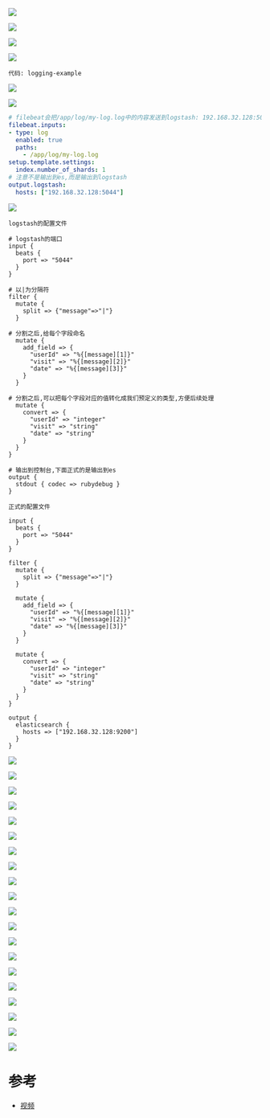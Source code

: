 ![](pics/ELK综合练习01.png)

![](pics/ELK综合练习02.png)

![](pics/ELK综合练习03.png)

![](pics/ELK综合练习04.png)

    代码: logging-example

![](pics/ELK综合练习05.png)

![](pics/ELK综合练习06.png)

```yaml
# filebeat会把/app/log/my-log.log中的内容发送到logstash: 192.168.32.128:5044
filebeat.inputs:
- type: log
  enabled: true
  paths:
    - /app/log/my-log.log
setup.template.settings:
  index.number_of_shards: 1
# 注意不是输出到es,而是输出到logstash
output.logstash:
  hosts: ["192.168.32.128:5044"]
```

![](pics/ELK综合练习07.png)

    logstash的配置文件

```shell script
# logstash的端口
input {
  beats {
    port => "5044"
  }
}

# 以|为分隔符
filter {
  mutate {
    split => {"message"=>"|"}
  }

# 分割之后,给每个字段命名
  mutate {
    add_field => {
      "userId" => "%{[message][1]}"
      "visit" => "%{[message][2]}"
      "date" => "%{[message][3]}"
    }
  }

# 分割之后,可以把每个字段对应的值转化成我们预定义的类型,方便后续处理
  mutate {
    convert => {
      "userId" => "integer"
      "visit" => "string"
      "date" => "string"
    }
  }
}

# 输出到控制台,下面正式的是输出到es
output {
  stdout { codec => rubydebug }
}
```

    正式的配置文件

```shell script
input {
  beats {
    port => "5044"
  }
}

filter {
  mutate {
    split => {"message"=>"|"}
  }

  mutate {
    add_field => {
      "userId" => "%{[message][1]}"
      "visit" => "%{[message][2]}"
      "date" => "%{[message][3]}"
    }
  }

  mutate {
    convert => {
      "userId" => "integer"
      "visit" => "string"
      "date" => "string"
    }
  }
}

output {
  elasticsearch {
    hosts => ["192.168.32.128:9200"]
  }
}
```

![](pics/ELK综合练习08.png)

![](pics/ELK综合练习09.png)

![](pics/ELK综合练习10.png)

![](pics/ELK综合练习11.png)

![](pics/ELK综合练习12.png)

![](pics/ELK综合练习13.png)

![](pics/ELK综合练习14.png)

![](pics/ELK综合练习15.png)

![](pics/ELK综合练习16.png)

![](pics/ELK综合练习17.png)

![](pics/ELK综合练习18.png)

![](pics/ELK综合练习19.png)

![](pics/ELK综合练习20.png)

![](pics/ELK综合练习21.png)

![](pics/ELK综合练习22.png)

![](pics/ELK综合练习23.png)

![](pics/ELK综合练习24.png)

![](pics/ELK综合练习25.png)

![](pics/ELK综合练习26.png)

![](pics/ELK综合练习27.png)

# 参考

- [视频](https://www.bilibili.com/video/av67957955?p=64)